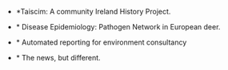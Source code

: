 
- *</strong></strong>Taiscim: A community Ireland History Project.

- *</strong></strong> Disease Epidemiology: Pathogen Network in European deer.

- *</strong></strong> Automated reporting for environment consultancy

- *</strong></strong> The news, but different.

